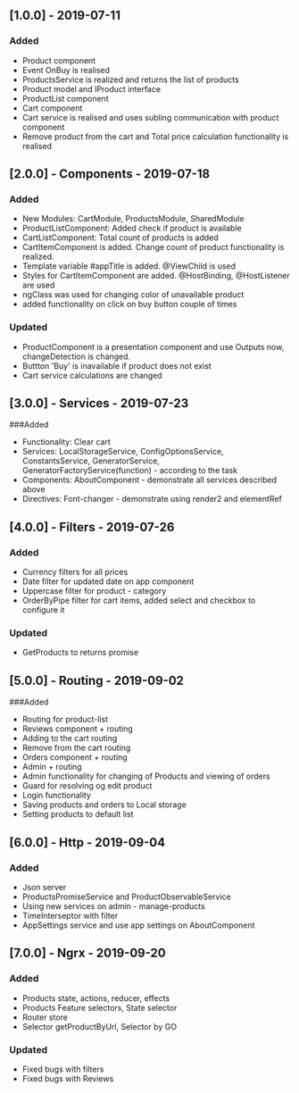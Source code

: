 ## [1.0.0] - 2019-07-11
### Added
- Product component
- Event OnBuy is realised
- ProductsService is realized and returns the list of products
- Product model and IProduct interface
- ProductList component
- Cart component
- Cart service is  realised and uses subling communication with product component
- Remove product from the cart and Total price calculation functionality is realised

## [2.0.0] - Components - 2019-07-18
### Added
- New Modules: CartModule, ProductsModule, SharedModule
- ProductListComponent: Added check if product is available
- CartListComponent: Total count of products is added
- СartItemComponent is added. Change count of product functionality is realized.
- Template variable #appTitle is added. @ViewChild is used
- Styles for CartItemComponent are added. @HostBinding, @HostListener are used
- ngClass was used for changing color of unavailable product
- added functionality on click on buy button couple of times

### Updated
- ProductComponent is a presentation component and use Outputs now, changeDetection is changed.
- Buttton 'Buy' is inavailable if product does not exist
- Cart service calculations are changed

## [3.0.0] - Services - 2019-07-23
###Added
- Functionality: Clear cart
- Services: LocalStorageService, ConfigOptionsService, ConstantsService, GeneratorService,          GeneratorFactoryService(function) - according to the task
- Components: AboutComponent - demonstrate all services described above
- Directives: Font-changer - demonstrate using render2 and elementRef

## [4.0.0] - Filters - 2019-07-26
### Added
- Currency filters for all prices
- Date filter for updated date on app component
- Uppercase filter for product - category
- OrderByPipe filter for cart items, added select and checkbox to configure it

### Updated
- GetProducts to returns promise 

## [5.0.0] - Routing - 2019-09-02
###Added
- Routing for product-list
- Reviews component + routing
- Adding to the cart routing
- Remove from the cart routing
- Orders component + routing
- Admin + routing
- Admin functionality for changing of Products and viewing of orders
- Guard for resolving og edit product
- Login functionality
- Saving products and orders to Local storage
- Setting products to default list

## [6.0.0] - Http - 2019-09-04
### Added
- Json server
- ProductsPromiseService and ProductObservableService
- Using new services on admin - manage-products
- TimeInterseptor with filter
- AppSettings service and use app settings on AboutComponent

## [7.0.0] - Ngrx - 2019-09-20
### Added
- Products state, actions, reducer, effects
- Products Feature selectors, State selector
- Router store
- Selector getProductByUrl, Selector by GO

### Updated
- Fixed bugs with filters
- Fixed bugs with Reviews